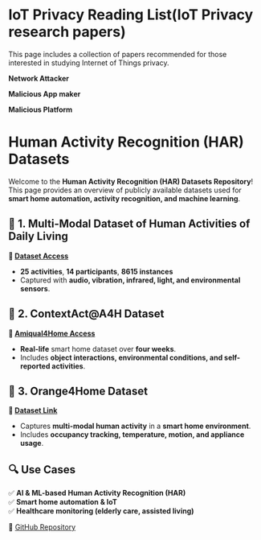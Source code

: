 # IoT Privacy Reading List(IoT Privacy research papers)

This page includes a collection of papers recommended for those interested in studying Internet of Things privacy.

**Network Attacker**


**Malicious App maker**


**Malicious Platform**


# Human Activity Recognition (HAR) Datasets

Welcome to the **Human Activity Recognition (HAR) Datasets Repository**! This page provides an overview of publicly available datasets used for **smart home automation, activity recognition, and machine learning**.

## 📌 1. Multi-Modal Dataset of Human Activities of Daily Living
**🔗 [Dataset Access](https://zenodo.org/records/7937591)**  
- **25 activities**, **14 participants**, **8615 instances**
- Captured with **audio, vibration, infrared, light, and environmental sensors**.

## 📌 2. ContextAct@A4H Dataset
**🔗 [Amiqual4Home Access](http://amiqual4home.inria.fr)**  
- **Real-life** smart home dataset over **four weeks**.
- Includes **object interactions, environmental conditions, and self-reported activities**.

## 📌 3. Orange4Home Dataset
**🔗 [Dataset Link](#)**  
- Captures **multi-modal human activity** in a **smart home environment**.
- Includes **occupancy tracking, temperature, motion, and appliance usage**.

## 🔍 Use Cases
✅ **AI & ML-based Human Activity Recognition (HAR)**  
✅ **Smart home automation & IoT**  
✅ **Healthcare monitoring (elderly care, assisted living)**  

📌 [GitHub Repository](https://github.com/mahmoudaghvami/human-activity-datasets)

